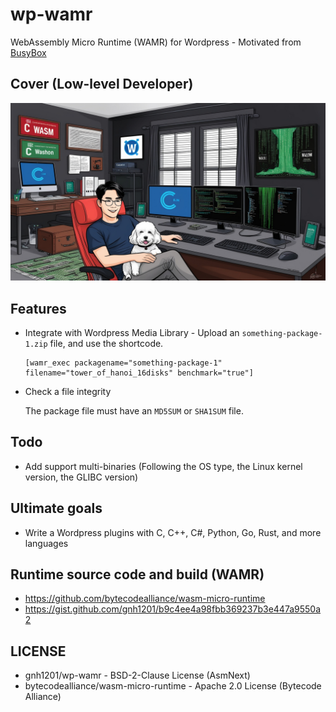 # wp-wamr
WebAssembly Micro Runtime (WAMR) for Wordpress - Motivated from [BusyBox](https://busybox.net/)

## Cover (Low-level Developer)
![Cover](src/img/wp-wamr_cover.jpg)


## Features
  * Integrate with Wordpress Media Library - Upload an `something-package-1.zip` file, and use the shortcode.
  
    ```
    [wamr_exec packagename="something-package-1" filename="tower_of_hanoi_16disks" benchmark="true"]
    ```

  * Check a file integrity

    The package file must have an `MD5SUM` or `SHA1SUM` file.

## Todo
  * Add support multi-binaries (Following the OS type, the Linux kernel version, the GLIBC version)

## Ultimate goals
  * Write a Wordpress plugins with C, C++, C#, Python, Go, Rust, and more languages

## Runtime source code and build (WAMR)
  * https://github.com/bytecodealliance/wasm-micro-runtime
  * https://gist.github.com/gnh1201/b9c4ee4a98fbb369237b3e447a9550a2

## LICENSE
  * gnh1201/wp-wamr -  BSD-2-Clause License (AsmNext)
  * bytecodealliance/wasm-micro-runtime - Apache 2.0 License (Bytecode Alliance)

